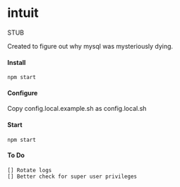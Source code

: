 intuit
======

STUB

Created to figure out why mysql was mysteriously dying.


#### Install

```
npm start
```


#### Configure

Copy config.local.example.sh as config.local.sh


#### Start

```
npm start
```


#### To Do
	[] Rotate logs
	[] Better check for super user privileges


